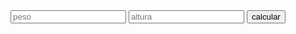 <!DOCTYPE html>
<html lang="en">
<head>
    <meta charset="UTF-8">
    <meta name="viewport" content="width=device-width, initial-scale=1.0">
    <title>Document</title>
</head>
<!-- Estilos CSS -->

<style>
    body{
    background-image: url(img/fondo.avif);
    }
</style>
<!-- fin de estilos -->

<body>
    <input type="number" onchange="imc()" id="npeso" placeholder="peso">
    <input type="number" onchange="imc()" id="naltura" placeholder="altura">
    <button onclick="imc()">calcular</button>
    <h2 id="resultado"></h2>

<!-- funcionalidad java script -->
<script type="text/javascript">
        function imc(){
            var p = npeso.value;
            var a = naltura.value;
            var calc = p / (a*a);
            resultado.innerText = calc;
            //console.log("se me llamo");
        }
</script>
<!-- fin de funcionalidad-->
</body>
</html>
